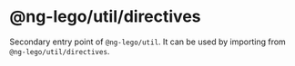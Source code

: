 # @ng-lego/util/directives

Secondary entry point of `@ng-lego/util`. It can be used by importing from `@ng-lego/util/directives`.
